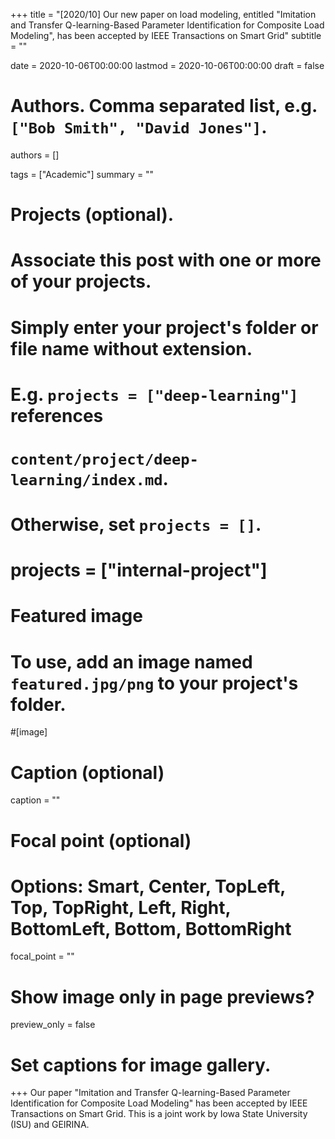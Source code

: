 +++
title = "[2020/10] Our new paper on load modeling, entitled \"Imitation and Transfer Q-learning-Based Parameter Identification for Composite Load Modeling\", has been accepted by IEEE Transactions on Smart Grid"
subtitle = ""

date = 2020-10-06T00:00:00
lastmod = 2020-10-06T00:00:00
draft = false

# Authors. Comma separated list, e.g. `["Bob Smith", "David Jones"]`.
authors = []

tags = ["Academic"]
summary = ""

# Projects (optional).
#   Associate this post with one or more of your projects.
#   Simply enter your project's folder or file name without extension.
#   E.g. `projects = ["deep-learning"]` references 
#   `content/project/deep-learning/index.md`.
#   Otherwise, set `projects = []`.
# projects = ["internal-project"]

# Featured image
# To use, add an image named `featured.jpg/png` to your project's folder. 
#[image]
  # Caption (optional)
  caption = ""

  # Focal point (optional)
  # Options: Smart, Center, TopLeft, Top, TopRight, Left, Right, BottomLeft, Bottom, BottomRight
  focal_point = ""

  # Show image only in page previews?
  preview_only = false

# Set captions for image gallery.

+++
Our paper "Imitation and Transfer Q-learning-Based Parameter Identification for Composite Load Modeling" has been accepted by IEEE Transactions on Smart Grid. This is a joint work by Iowa State University (ISU) and GEIRINA.
